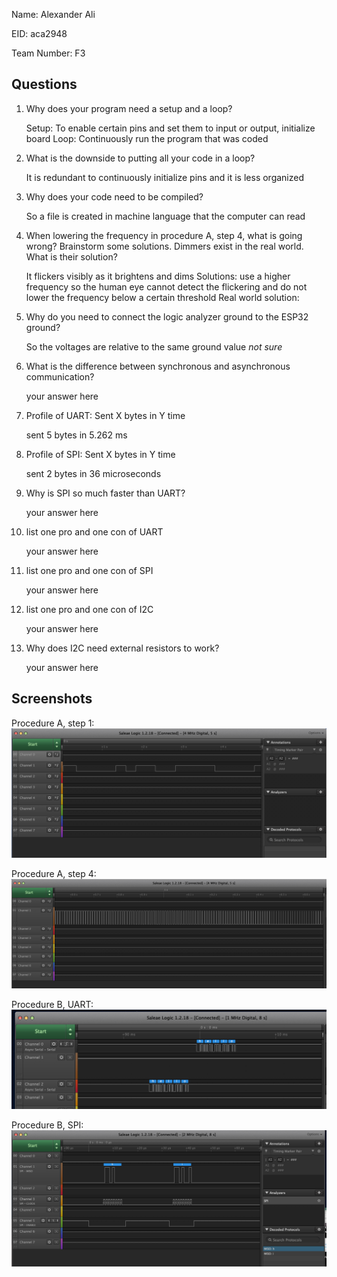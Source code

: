 Name: Alexander Ali

EID: aca2948

Team Number: F3

## Questions

1. Why does your program need a setup and a loop?

    Setup: To enable certain pins and set them to input or output, initialize board
    Loop: Continuously run the program that was coded

2. What is the downside to putting all your code in a loop?

    It is redundant to continuously initialize pins and it is less organized

3. Why does your code need to be compiled?

    So a file is created in machine language that the computer can read

4. When lowering the frequency in procedure A, step 4, what is going wrong? Brainstorm some solutions. Dimmers exist in the real world. What is their solution?

   It flickers visibly as it brightens and dims
   Solutions: use a higher frequency so the human eye cannot detect the flickering and do not lower the frequency below a certain threshold
   Real world solution: 

5. Why do you need to connect the logic analyzer ground to the ESP32 ground?

    So the voltages are relative to the same ground value
    *not sure*

6. What is the difference between synchronous and asynchronous communication?

    your answer here

7. Profile of UART: Sent X bytes in Y time

    sent 5 bytes in 5.262 ms

8. Profile of SPI: Sent X bytes in Y time

    sent 2 bytes in 36 microseconds

9. Why is SPI so much faster than UART?

    your answer here

10. list one pro and one con of UART

    your answer here

11. list one pro and one con of SPI

    your answer here

12. list one pro and one con of I2C

    your answer here

13. Why does I2C need external resistors to work?

    your answer here

## Screenshots

Procedure A, step 1:
![Put path to your image here ->](img/logicanalyzer.png)

Procedure A, step 4:
![Put path to your image here ->](img/dimmerpic.png)

Procedure B, UART:
![Put path to your image here ->](img/UART.png)

Procedure B, SPI:
![Put path to your image here ->](img/SPI.png)
